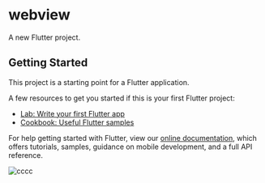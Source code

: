 # webview

A new Flutter project.

## Getting Started

This project is a starting point for a Flutter application.

A few resources to get you started if this is your first Flutter project:

- [Lab: Write your first Flutter app](https://flutter.dev/docs/get-started/codelab)
- [Cookbook: Useful Flutter samples](https://flutter.dev/docs/cookbook)

For help getting started with Flutter, view our
[online documentation](https://flutter.dev/docs), which offers tutorials,
samples, guidance on mobile development, and a full API reference.




 ![cccc](https://github.com/khanswat/FlutterWebViewAndConnection-/assets/49332486/7ba13326-24b1-49e2-8632-8a90f32068c1)

